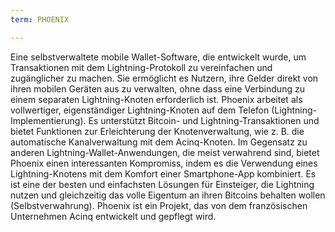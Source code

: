 ```yaml
---
term: PHOENIX

---
```

Eine selbstverwaltete mobile Wallet-Software, die entwickelt wurde, um Transaktionen mit dem Lightning-Protokoll zu vereinfachen und zugänglicher zu machen. Sie ermöglicht es Nutzern, ihre Gelder direkt von ihren mobilen Geräten aus zu verwalten, ohne dass eine Verbindung zu einem separaten Lightning-Knoten erforderlich ist. Phoenix arbeitet als vollwertiger, eigenständiger Lightning-Knoten auf dem Telefon (Lightning-Implementierung). Es unterstützt Bitcoin- und Lightning-Transaktionen und bietet Funktionen zur Erleichterung der Knotenverwaltung, wie z. B. die automatische Kanalverwaltung mit dem Acinq-Knoten. Im Gegensatz zu anderen Lightning-Wallet-Anwendungen, die meist verwahrend sind, bietet Phoenix einen interessanten Kompromiss, indem es die Verwendung eines Lightning-Knotens mit dem Komfort einer Smartphone-App kombiniert. Es ist eine der besten und einfachsten Lösungen für Einsteiger, die Lightning nutzen und gleichzeitig das volle Eigentum an ihren Bitcoins behalten wollen (Selbstverwahrung). Phoenix ist ein Projekt, das von dem französischen Unternehmen Acinq entwickelt und gepflegt wird.